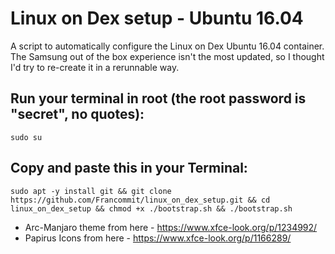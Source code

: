 # Linux on Dex setup - Ubuntu 16.04
A script to automatically configure the Linux on Dex Ubuntu 16.04 container.
The Samsung out of the box experience isn't the most updated, so I thought I'd try to re-create it in a rerunnable way.

## Run your terminal in root (the root password is "secret", no quotes):
```
sudo su
```

## Copy and paste this in your Terminal:
```
sudo apt -y install git && git clone https://github.com/Francommit/linux_on_dex_setup.git && cd linux_on_dex_setup && chmod +x ./bootstrap.sh && ./bootstrap.sh
```

- Arc-Manjaro theme from here - https://www.xfce-look.org/p/1234992/
- Papirus Icons from here - https://www.xfce-look.org/p/1166289/
